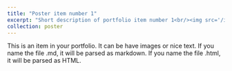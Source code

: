 ```yaml
---
title: "Poster item number 1"
excerpt: "Short description of portfolio item number 1<br/><img src='/images/500x300.png'>"
collection: poster
---
```


This is an item in your portfolio. It can be have images or nice text. If you name the file .md, it will be parsed as markdown. If you name the file .html, it will be parsed as HTML. 
